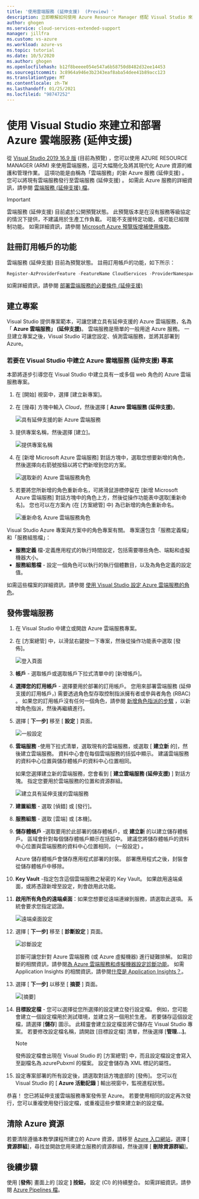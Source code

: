 ```yaml
---
title: '使用雲端服務 (延伸支援)  (Preview) '
description: 立即瞭解如何使用 Azure Resource Manager 搭配 Visual Studio 來建立和部署 Azure 雲端服務
author: ghogen
ms.service: cloud-services-extended-support
manager: jillfra
ms.custom: vs-azure
ms.workload: azure-vs
ms.topic: tutorial
ms.date: 10/5/2020
ms.author: ghogen
ms.openlocfilehash: b12f8beeee054e547a6b58750d8482d32ee14453
ms.sourcegitcommit: 3c8964a946e3b2343eaf8aba54dee41b89acc123
ms.translationtype: MT
ms.contentlocale: zh-TW
ms.lasthandoff: 01/25/2021
ms.locfileid: "98747252"
---
```

# <a name="create-and-deploy-a-azure-cloud-service-extended-support-using-visual-studio"></a>使用 Visual Studio 來建立和部署 Azure 雲端服務 (延伸支援) 

從 [Visual Studio 2019 16.9 版](https://visualstudio.microsoft.com/vs/preview/) (目前為預覽) ，您可以使用 AZURE RESOURCE MANAGER (ARM) 來使用雲端服務，這可大幅簡化及將其現代化 Azure 資源的維護和管理作業。 這項功能是由稱為「雲端服務」的新 Azure 服務 (延伸支援) 。 您可以將現有雲端服務發行至雲端服務 (延伸支援) 。 如需此 Azure 服務的詳細資訊，請參閱 [雲端服務 (延伸支援) 檔](overview.md)。

> [!IMPORTANT]
> 雲端服務 (延伸支援) 目前處於公開預覽狀態。
> 此預覽版本是在沒有服務等級協定的情況下提供，不建議用於生產工作負載。 可能不支援特定功能，或可能已經限制功能。 如需詳細資訊，請參閱 [Microsoft Azure 預覽版增補使用條款](https://azure.microsoft.com/support/legal/preview-supplemental-terms/)。

## <a name="register-the-feature-for-your-subscription"></a>註冊訂用帳戶的功能
雲端服務 (延伸支援) 目前為預覽狀態。 註冊訂用帳戶的功能，如下所示：

```powershell
Register-AzProviderFeature -FeatureName CloudServices -ProviderNamespace Microsoft.Compute
```
如需詳細資訊，請參閱 [部署雲端服務的必要條件 (延伸支援) ](deploy-prerequisite.md)

## <a name="create-a-project"></a>建立專案

Visual Studio 提供專案範本，可讓您建立具有延伸支援的 Azure 雲端服務，名為「 **Azure 雲端服務」 (延伸支援)**。 雲端服務是簡單的一般用途 Azure 服務。 一旦建立專案之後，Visual Studio 可讓您設定、偵測雲端服務，並將其部署到 Azure。

### <a name="to-create-an-azure-cloud-service-extended-support-project-in-visual-studio"></a>若要在 Visual Studio 中建立 Azure 雲端服務 (延伸支援) 專案

本節將逐步引導您在 Visual Studio 中建立具有一或多個 web 角色的 Azure 雲端服務專案。

1. 在 [開始] 視窗中，選擇 [建立新專案]。

1. 在 [搜尋] 方塊中輸入 *Cloud*，然後選擇 [ **Azure 雲端服務 (延伸支援)**。

   ![具有延伸支援的新 Azure 雲端服務](./media/choose-project-template.png)

1. 提供專案名稱，然後選擇 [建立]。

   ![提供專案名稱](./media/configure-new-project.png)

1. 在 [新增 Microsoft Azure 雲端服務] 對話方塊中，選取您想要新增的角色，然後選擇向右箭號按鈕以將它們新增到您的方案。

    ![選取新的 Azure 雲端服務角色](./media/choose-roles.png)

1. 若要將您所新增的角色重新命名，可將滑鼠游標停留在 [新增 Microsoft Azure 雲端服務] 對話方塊中的角色上方，然後從操作功能表中選取[重新命名]。 您也可以在方案內 (在 [方案總管] 中) 為已新增的角色重新命名。

    ![重新命名 Azure 雲端服務角色](./media/new-cloud-service-rename.png)

Visual Studio Azure 專案與方案中的角色專案有關。 專案還包含「服務定義檔」和「服務組態檔」：

- **服務定義** 檔-定義應用程式的執行時間設定，包括需要哪些角色、端點和虛擬機器大小。
- **服務組態檔** - 設定一個角色可以執行的執行個體數目，以及為角色定義的設定值。

如需這些檔案的詳細資訊，請參閱 [使用 Visual Studio 設定 Azure 雲端服務的角色](https://docs.microsoft.com/visualstudio/azure/vs-azure-tools-configure-roles-for-cloud-service)。

## <a name="publish-a-cloud-service"></a>發佈雲端服務

1. 在 Visual Studio 中建立或開啟 Azure 雲端服務專案。

1. 在 [方案總管] 中，以滑鼠右鍵按一下專案，然後從操作功能表中選取 [發佈]。

   ![登入頁面](./media/publish-step-1.png)

1. **帳戶** - 選取帳戶或選取帳戶下拉式清單中的 [新增帳戶]。

1. **選擇您的訂用帳戶** - 選擇要用於部署的訂用帳戶。 您用來部署雲端服務 (延伸支援的訂用帳戶，) 需要透過角色型存取控制指派擁有者或參與者角色 (RBAC) 。 如果您的訂用帳戶沒有任何一個角色，請參閱 [新增角色指派的步驟](https://docs.microsoft.com/azure/role-based-access-control/role-assignments-steps) ，以新增角色指派，然後再繼續進行。

1. 選擇 [ **下一步]** 移至 [ **設定** ] 頁面。

   ![一般設定](./media/publish-settings.png)

1. **雲端服務** -使用下拉式清單，選取現有的雲端服務，或選取 [ **建立新** 的]，然後建立雲端服務。 資料中心會在每個雲端服務的括弧中顯示。 建議雲端服務的資料中心位置與儲存體帳戶的資料中心位置相同。

   如果您選擇建立新的雲端服務，您會看到 [ **建立雲端服務 (延伸支援)** ] 對話方塊。 指定您要用於雲端服務的位置和資源群組。

   ![建立具有延伸支援的雲端服務](./media/extended-support-dialog.png)

1. **建置組態** - 選取 [偵錯] 或 [發行]。

1. **服務組態** - 選取 [雲端] 或 [本機]。

1. **儲存體帳戶** -選取要用於此部署的儲存體帳戶，或 **建立新** 的以建立儲存體帳戶。 區域會針對每個儲存體帳戶顯示在括弧中。 建議您將儲存體帳戶的資料中心位置與雲端服務的資料中心位置相同， (一般設定) 。

   Azure 儲存體帳戶會儲存應用程式部署的封裝。 部署應用程式之後，封裝會從儲存體帳戶中移除。

1. **Key Vault** -指定包含這個雲端服務之秘密的 Key Vault。 如果啟用遠端桌面，或將憑證新增至設定，則會啟用此功能。

1. **啟用所有角色的遠端桌面**：如果您想要從遠端連線到服務，請選取此選項。 系統會要求您指定認證。

   ![遠端桌面設定](./media/remote-desktop-configuration.png)

1. 選擇 [ **下一步]** 移至 [ **診斷設定** ] 頁面。

   ![診斷設定](./media/diagnostics-settings.png)

   診斷可讓您針對 Azure 雲端服務 (或 Azure 虛擬機器) 進行疑難排解。 如需診斷的相關資訊，請參閱[為 Azure 雲端服務和虛擬機器設定診斷功能](https://docs.microsoft.com/visualstudio/azure/vs-azure-tools-diagnostics-for-cloud-services-and-virtual-machines)。 如需 Application Insights 的相關資訊，請參閱[什麼是 Application Insights？](https://docs.microsoft.com/azure/azure-monitor/app/app-insights-overview)。

1. 選擇 [ **下一步]** 以移至 [ **摘要** ] 頁面。

   ![[摘要]](./media/publish-summary.png)

1. **目標設定檔** - 您可以選擇從您所選擇的設定建立發行設定檔。 例如，您可能會建立一個設定檔用於測試環境，並建立另一個用於生產。 若要儲存這個設定檔，請選擇 [**儲存**] 圖示。 此精靈會建立設定檔並將它儲存在 Visual Studio 專案。 若要修改設定檔名稱，請開啟 [目標設定檔] 清單，然後選擇 [**管理...]**。

   > [!Note]
   > 發佈設定檔會出現在 Visual Studio 的 [方案總管] 中，而且設定檔設定會寫入至副檔名為.azurePubxml 的檔案。 設定會儲存為 XML 標記的屬性。

1. 設定專案部署的所有設定後，請選取對話方塊底部的 [發佈]。 您可以在 Visual Studio 的 [ **Azure 活動記錄** ] 輸出視窗中，監視進程狀態。

恭喜！ 您已將延伸支援雲端服務專案發佈至 Azure。 若要使用相同的設定再次發行，您可以重複使用發行設定檔，或重複這些步驟來建立新的設定檔。

## <a name="clean-up-azure-resources"></a>清除 Azure 資源

若要清除遵循本教學課程所建立的 Azure 資源，請移至 [Azure 入口網站](https://portal.azure.com)，選擇 [ **資源群組**]，尋找並開啟您用來建立服務的資源群組，然後選擇 [ **刪除資源群組**]。

## <a name="next-steps"></a>後續步驟

使用 [**發佈**] 畫面上的 [設定 **] 按鈕，** 設定 (CI) 的持續整合。 如需詳細資訊，請參閱 [Azure Pipelines 檔](https://docs.microsoft.com/azure/devops/pipelines)。
